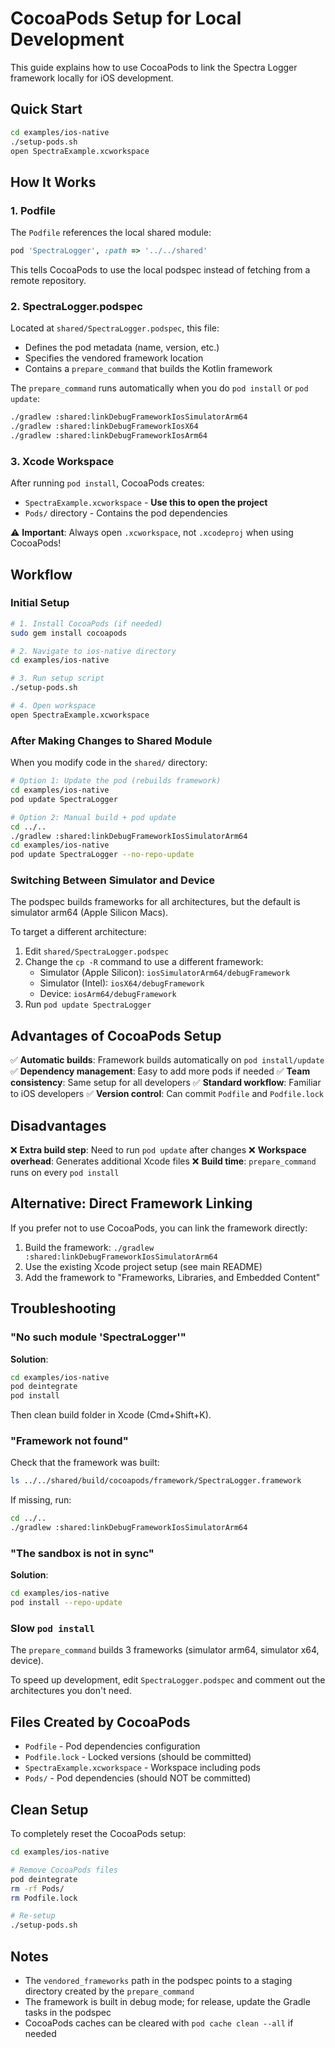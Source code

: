 # CocoaPods Setup for Local Development

This guide explains how to use CocoaPods to link the Spectra Logger framework locally for iOS development.

## Quick Start

```bash
cd examples/ios-native
./setup-pods.sh
open SpectraExample.xcworkspace
```

## How It Works

### 1. Podfile

The `Podfile` references the local shared module:

```ruby
pod 'SpectraLogger', :path => '../../shared'
```

This tells CocoaPods to use the local podspec instead of fetching from a remote repository.

### 2. SpectraLogger.podspec

Located at `shared/SpectraLogger.podspec`, this file:

- Defines the pod metadata (name, version, etc.)
- Specifies the vendored framework location
- Contains a `prepare_command` that builds the Kotlin framework

The `prepare_command` runs automatically when you do `pod install` or `pod update`:

```bash
./gradlew :shared:linkDebugFrameworkIosSimulatorArm64
./gradlew :shared:linkDebugFrameworkIosX64
./gradlew :shared:linkDebugFrameworkIosArm64
```

### 3. Xcode Workspace

After running `pod install`, CocoaPods creates:

- `SpectraExample.xcworkspace` - **Use this to open the project**
- `Pods/` directory - Contains the pod dependencies

⚠️ **Important**: Always open `.xcworkspace`, not `.xcodeproj` when using CocoaPods!

## Workflow

### Initial Setup

```bash
# 1. Install CocoaPods (if needed)
sudo gem install cocoapods

# 2. Navigate to ios-native directory
cd examples/ios-native

# 3. Run setup script
./setup-pods.sh

# 4. Open workspace
open SpectraExample.xcworkspace
```

### After Making Changes to Shared Module

When you modify code in the `shared/` directory:

```bash
# Option 1: Update the pod (rebuilds framework)
cd examples/ios-native
pod update SpectraLogger

# Option 2: Manual build + pod update
cd ../..
./gradlew :shared:linkDebugFrameworkIosSimulatorArm64
cd examples/ios-native
pod update SpectraLogger --no-repo-update
```

### Switching Between Simulator and Device

The podspec builds frameworks for all architectures, but the default is simulator arm64 (Apple Silicon Macs).

To target a different architecture:

1. Edit `shared/SpectraLogger.podspec`
2. Change the `cp -R` command to use a different framework:
   - Simulator (Apple Silicon): `iosSimulatorArm64/debugFramework`
   - Simulator (Intel): `iosX64/debugFramework`
   - Device: `iosArm64/debugFramework`
3. Run `pod update SpectraLogger`

## Advantages of CocoaPods Setup

✅ **Automatic builds**: Framework builds automatically on `pod install/update`
✅ **Dependency management**: Easy to add more pods if needed
✅ **Team consistency**: Same setup for all developers
✅ **Standard workflow**: Familiar to iOS developers
✅ **Version control**: Can commit `Podfile` and `Podfile.lock`

## Disadvantages

❌ **Extra build step**: Need to run `pod update` after changes
❌ **Workspace overhead**: Generates additional Xcode files
❌ **Build time**: `prepare_command` runs on every `pod install`

## Alternative: Direct Framework Linking

If you prefer not to use CocoaPods, you can link the framework directly:

1. Build the framework: `./gradlew :shared:linkDebugFrameworkIosSimulatorArm64`
2. Use the existing Xcode project setup (see main README)
3. Add the framework to "Frameworks, Libraries, and Embedded Content"

## Troubleshooting

### "No such module 'SpectraLogger'"

**Solution**:
```bash
cd examples/ios-native
pod deintegrate
pod install
```

Then clean build folder in Xcode (Cmd+Shift+K).

### "Framework not found"

Check that the framework was built:
```bash
ls ../../shared/build/cocoapods/framework/SpectraLogger.framework
```

If missing, run:
```bash
cd ../..
./gradlew :shared:linkDebugFrameworkIosSimulatorArm64
```

### "The sandbox is not in sync"

**Solution**:
```bash
cd examples/ios-native
pod install --repo-update
```

### Slow `pod install`

The `prepare_command` builds 3 frameworks (simulator arm64, simulator x64, device).

To speed up development, edit `SpectraLogger.podspec` and comment out the architectures you don't need.

## Files Created by CocoaPods

- `Podfile` - Pod dependencies configuration
- `Podfile.lock` - Locked versions (should be committed)
- `SpectraExample.xcworkspace` - Workspace including pods
- `Pods/` - Pod dependencies (should NOT be committed)

## Clean Setup

To completely reset the CocoaPods setup:

```bash
cd examples/ios-native

# Remove CocoaPods files
pod deintegrate
rm -rf Pods/
rm Podfile.lock

# Re-setup
./setup-pods.sh
```

## Notes

- The `vendored_frameworks` path in the podspec points to a staging directory created by the `prepare_command`
- The framework is built in debug mode; for release, update the Gradle tasks in the podspec
- CocoaPods caches can be cleared with `pod cache clean --all` if needed

